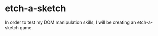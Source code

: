# etch-a-sketch
In order to test my DOM manipulation skills, I will be creating an etch-a-sketch game.
